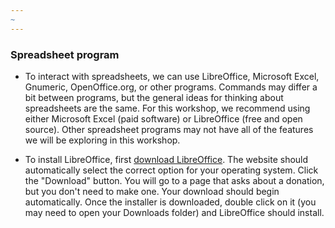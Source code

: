 ```yaml
---
~
---
```


### Spreadsheet program

- To interact with spreadsheets, we can use LibreOffice, Microsoft Excel, Gnumeric, OpenOffice.org, or other programs.
  Commands may differ a bit between programs, but the general ideas for thinking about spreadsheets are the same. For this workshop,
  we recommend using either Microsoft Excel (paid software) or LibreOffice (free and open source). Other spreadsheet programs may
  not have all of the features we will be exploring in this workshop.

- To install LibreOffice, first [download LibreOffice](https://www.libreoffice.org/download/download-libreoffice/). The website should
  automatically select the correct option for your operating system. Click the "Download" button. You will go to a page that asks about a
  donation, but you don't need to make one. Your download should begin automatically. Once the installer is downloaded, double click on it (you may need to open your Downloads folder) and LibreOffice should install.


